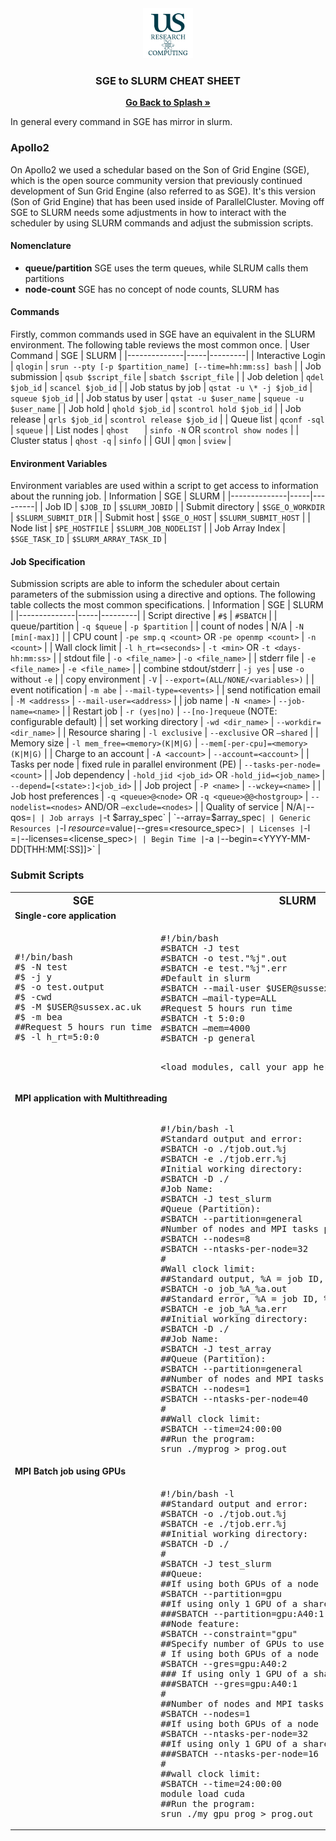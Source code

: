 
<div id="top"></div>

<!-- PROJECT SHIELDS -->
<!--
*** I'm using markdown "reference style" links for readability.
*** Reference links are enclosed in brackets [ ] instead of parentheses ( ).
*** See the bottom of this document for the declaration of the reference variables
*** for contributors-url, forks-url, etc. This is an optional, concise syntax you may use.

[![Contributors][contributors-shield]][contributors-url]
[![Forks][forks-shield]][forks-url]
[![Stargazers][stars-shield]][stars-url]
[![Issues][issues-shield]][issues-url]



<!-- PROJECT LOGO -->

<div align="center">
  <a href="https://github.com/universityofsussex-its/RC-Workshops">
    <img src="./images/logo.png" alt="Logo" width="80" height="80">
  </a>

  <h3 align="center">SGE to SLURM CHEAT SHEET</h3>
    <a href="https://github.com/universityofsussex-its/RC-Workshops"><strong>Go Back to Splash »</strong></a>
    <br />
</div>

In general every command in SGE has mirror in slurm.


### Apollo2 
On Apollo2 we used a schedular based on the Son of Grid Engine (SGE), which is the open source community version that previously continued development of Sun Grid Engine (also referred to as SGE). It's this version (Son of Grid Engine) that has been used inside of ParallelCluster. Moving off SGE to SLURM needs some adjustments in how to interact with the scheduler by using SLURM commands and adjust the submission scripts.

#### Nomenclature
* **queue/partition** SGE uses the term queues, while SLRUM calls them partitions
* **node-count** SGE has no concept of node counts, SLURM has

#### Commands
Firstly, common commands used in SGE have an equivalent in the SLURM environment. The following table reviews the most common once.
| User Command | SGE | SLURM |
|--------------|-----|---------|
| Interactive Login | `qlogin` | `srun --pty [-p $partition_name] [--time=hh:mm:ss] bash` |
| Job submission | `qsub $script_file` | `sbatch $script_file` |
| Job deletion | `qdel $job_id` | `scancel $job_id` |
| Job status by job | `qstat -u \* -j $job_id` | `squeue $job_id` |
| Job status by user | `qstat -u $user_name` | `squeue -u $user_name` |
| Job hold | `qhold $job_id` | `scontrol hold $job_id` |
| Job release | `qrls $job_id` | `scontrol release $job_id` |
| Queue list | `qconf -sql` | `squeue` |
| List nodes | `qhost	` | `sinfo -N` OR `scontrol show nodes` |
| Cluster status | `qhost -q` | `sinfo` |
| GUI | `qmon` | `sview` |
#### Environment Variables
Environment variables are used within a script to get access to information about the running job.
| Information | SGE | SLURM |
|--------------|-----|---------|
| Job ID | `$JOB_ID` | `$SLURM_JOBID` |
| Submit directory | `$SGE_O_WORKDIR` | `$SLURM_SUBMIT_DIR` |
| Submit host | `$SGE_O_HOST` | `$SLURM_SUBMIT_HOST` |
| Node list | `$PE_HOSTFILE` | `$SLURM_JOB_NODELIST` |
| Job Array Index | `$SGE_TASK_ID` | `$SLURM_ARRAY_TASK_ID` |
#### Job Specification
Submission scripts are able to inform the scheduler about certain parameters of the submission using a directive and options. The following table collects the most common specifications.
| Information | SGE | SLURM |
|--------------|-----|---------|
| Script directive | `#$` | `#SBATCH` |
| queue/partition | `-q $queue` | `-p $partition` |
| count of nodes  | N/A | `-N [min[-max]]` |
| CPU count | `-pe smp.q <count>` OR `-pe openmp <count>` | `-n <count>` |
| Wall clock limit | `-l h_rt=<seconds>` | `-t <min>` OR `-t <days-hh:mm:ss>` |
| stdout file | `-o <file_name>` | `-o <file_name>` |
| stderr file | `-e <file_name>` | `-e <file_name>` |
| combine stdout/stderr | `-j yes` | use `-o` without `-e` |
| copy environment | `-V` | `--export=(ALL/NONE/<variables>)` |
| event notification | `-m abe` | `--mail-type=<events>` |
| send notification email | `-M <address>` | `--mail-user=<address>` |
| job name | `-N <name>` | `--job-name=<name>` |
| Restart job | `-r (yes|no)` | `--[no-]requeue` (NOTE: configurable default) |
| set working directory | `-wd <dir_name>` | `--workdir=<dir_name>` |
| Resource sharing | `-l exclusive` | `--exclusive` OR `—shared` |
| Memory size | `-l mem_free=<memory>(K|M|G)` | `--mem[-per-cpu]=<memory>(K|M|G)` |
| Charge to an account | `-A <account>` | `--account=<account>` |
| Tasks per node | fixed rule in parallel environment (PE) | `--tasks-per-node=<count>` |
| Job dependency | `-hold_jid <job_id>` OR `-hold_jid=<job_name>` | `--depend=[<state>:]<job_id>` |
| Job project | `-P <name>` | `--wckey=<name>` |
| Job host preferences | `-q <queue>@<node>` OR `-q <queue>@@<hostgroup>` | `--nodelist=<nodes>` AND/OR `—exclude=<nodes>` |
| Quality of service | N/A` | `--qos=<name>` |
| Job arrays | `-t $array_spec` | `--array=$array_spec` |
| Generic Resources | `-l $resource=$value` | `--gres=<resource_spec>` |
| Licenses | `-l <license>=<count>` | `--licenses=<license_spec>` |
| Begin Time | `-a <YYMMDDhhmm>` | `--begin=<YYYY-MM-DD[THH:MM[:SS]]>` |
### Submit Scripts
<table><tr>
<th><big><center>SGE</center></big></th>
<th><big><center>SLURM        </center></big></th></tr><tr><td colspan="2">
<b>Single-core application</b>
</td></tr><tr><td><pre>
#!/bin/bash
#$ -N test
#$ -j y
#$ -o test.output
#$ -cwd
#$ -M $USER@sussex.ac.uk
#$ -m bea
##Request 5 hours run time
#$ -l h_rt=5:0:0

<call your app here>
</pre></td><td><pre>
#!/bin/bash 
#SBATCH -J test
#SBATCH -o test."%j".out
#SBATCH -e test."%j".err
#Default in slurm
#SBATCH --mail-user $USER@sussex.ac.uk
#SBATCH —mail-type=ALL
#Request 5 hours run time
#SBATCH -t 5:0:0
#SBATCH —mem=4000
#SBATCH -p general

<load modules, call your app here>
</pre></td></tr><tr><td colspan="2">
<b>MPI application with Multithreading</b>
</td></tr><tr><td>
</td><td><pre>
#!/bin/bash -l
#Standard output and error:
#SBATCH -o ./tjob.out.%j
#SBATCH -e ./tjob.err.%j
#Initial working directory:
#SBATCH -D ./
#Job Name:
#SBATCH -J test_slurm
#Queue (Partition):
#SBATCH --partition=general
#Number of nodes and MPI tasks per node:
#SBATCH --nodes=8
#SBATCH --ntasks-per-node=32
#
#Wall clock limit:
##Standard output, %A = job ID, %a = job array index
#SBATCH -o job_%A_%a.out
##Standard error, %A = job ID, %a = job array index
#SBATCH -e job_%A_%a.err
##Initial working directory:
#SBATCH -D ./
##Job Name:
#SBATCH -J test_array
##Queue (Partition):
#SBATCH --partition=general
##Number of nodes and MPI tasks per node:
#SBATCH --nodes=1
#SBATCH --ntasks-per-node=40
#
##Wall clock limit:
#SBATCH --time=24:00:00
##Run the program:
srun ./myprog > prog.out
</pre></td></tr><tr><td colspan="2">
<b>MPI Batch job using GPUs</b>
</td></tr><tr><td>
</td><td><pre>
#!/bin/bash -l
##Standard output and error:
#SBATCH -o ./tjob.out.%j
#SBATCH -e ./tjob.err.%j
##Initial working directory:
#SBATCH -D ./
#
#SBATCH -J test_slurm
##Queue:
##If using both GPUs of a node
#SBATCH --partition=gpu
##If using only 1 GPU of a shared node
###SBATCH --partition=gpu:A40:1
##Node feature:
#SBATCH --constraint="gpu"
##Specify number of GPUs to use:
# If using both GPUs of a node
#SBATCH --gres=gpu:A40:2
### If using only 1 GPU of a shared node
###SBATCH --gres=gpu:A40:1
#
##Number of nodes and MPI tasks per node:
#SBATCH --nodes=1
##If using both GPUs of a node
#SBATCH --ntasks-per-node=32
##If using only 1 GPU of a shared node
###SBATCH --ntasks-per-node=16
#
##wall clock limit:
#SBATCH --time=24:00:00
module load cuda
##Run the program:
srun ./my_gpu_prog > prog.out
</pre></td></tr>
</table>

<!--
### Tips & Tricks
#### Requeuehold
To keep track which jobs are actually failed or not inside the script.
```
scontrol requeuehold ${SLURM_JOB_ID}
```
And for an array job.
```
scontrol requeuehold ${SLURM_ARRAY_JOB_ID}_${SLURM_ARRAY_TASK_ID})
```
-->